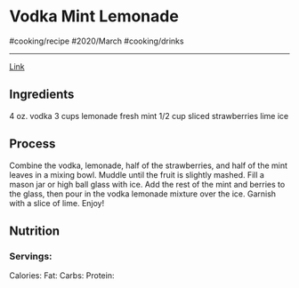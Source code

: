 # Vodka Mint Lemonade
#cooking/recipe #2020/March #cooking/drinks
- - - -
[Link](https://www.honeyandlime.co/vodka-mint-lemonade-cocktail-summer-party-drink.html)

## Ingredients
4 oz. vodka
3 cups lemonade
fresh mint
1/2 cup sliced strawberries
lime
ice

## Process
Combine the vodka, lemonade, half of the strawberries, and half of the mint leaves in a mixing bowl. Muddle until the fruit is slightly mashed. Fill a mason jar or high ball glass with ice. Add the rest of the mint and berries to the glass, then pour in the vodka lemonade mixture over the ice. Garnish with a slice of lime. Enjoy!

## Nutrition
### Servings:
Calories: 
Fat: 
Carbs: 
Protein: 